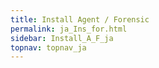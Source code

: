 ```yaml
---
title: Install Agent / Forensic
permalink: ja_Ins_for.html
sidebar: Install_A_F_ja
topnav: topnav_ja
---
```



